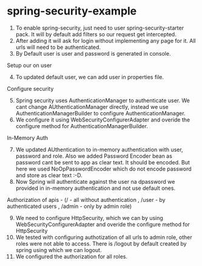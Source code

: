 # spring-security-example

1. To enable spring-security, just need to user spring-security-starter pack. It will by default add filters so our request get intercepted.
2. After adding it will ask for login without implementing any page for it. All urls will need to be authenticated.
3. By Default user is user and password is generated in console.

Setup our on user

4. To updated default user, we can add user in properties file.

Configure security

5. Spring security uses AuthenticationManager to authenticate user. We cant change AUthenticationManager directly, instead we use AuthenticationManagerBuilder 
to configure AuthenticationManager.
6. We configure it using WebSecurityConfigurerAdapter and overide the configure method for AuthenticationManagerBuilder.

In-Memory Auth

7. We updated AUthentication to in-memory authentication with user, password and role. Also we added Password Encoder bean as password cant be sent to app as clear text.
It should be encoded. But here we used NoOpPasswordEncoder which do not encode password and store as clear text :-D.
8. Now Spring will authenticate against the user na dpassword we provided in in-memory authentication and not use default ones.

Authorization of apis - (/ - all without authentication , /user - by authenticated users , /admin - only by admin role)

9. We need to configure HttpSecurity, which we can by using WebSecurityConfigurerAdapter and overide the configure method for HttpSecurity
10. We tested with configuring authotization of all urls to admin role, other roles were not able to access.
There is /logout by default created by spring using which we can logout.
11. We configured the authorization for all roles.
